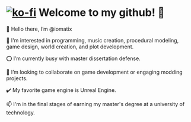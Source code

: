 # [![ko-fi](https://ko-fi.com/img/githubbutton_sm.svg)](https://ko-fi.com/E1E7SI4QE) Welcome to my github! 🐉


 👋 Hello there, I’m @iomatix
 
 👀 I'm interested in programming, music creation, procedural modeling, game design, world creation, and plot development.
 
 ⭕ I’m currently busy with master dissertation defense.
 
 💞️ I’m looking to collaborate on game development or engaging modding projects.
 
 ✔️ My favorite game engine is Unreal Engine.
 
 📫 I'm in the final stages of earning my master's degree at a university of technology.
